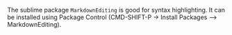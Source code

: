 The sublime package `MarkdownEditing` is good for syntax highlighting. It can be installed using Package Control (CMD-SHIFT-P -> Install Packages --> MarkdownEditing).
